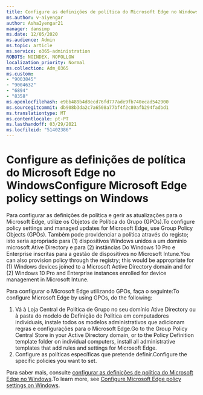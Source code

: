 ```yaml
---
title: Configure as definições de política do Microsoft Edge no Windows
ms.author: v-aiyengar
author: AshaIyengar21
manager: dansimp
ms.date: 12/05/2020
ms.audience: Admin
ms.topic: article
ms.service: o365-administration
ROBOTS: NOINDEX, NOFOLLOW
localization_priority: Normal
ms.collection: Adm_O365
ms.custom:
- "9003845"
- "9004632"
- "6894"
- "8358"
ms.openlocfilehash: e9bb489b4d8ecd76fd777ade9fb740ecad542900
ms.sourcegitcommit: db908b3da2c7a6508a77bf4f2c80afb294fadbd1
ms.translationtype: MT
ms.contentlocale: pt-PT
ms.lasthandoff: 03/29/2021
ms.locfileid: "51402386"
---
```

# <a name="configure-microsoft-edge-policy-settings-on-windows"></a><span data-ttu-id="9cc4b-102">Configure as definições de política do Microsoft Edge no Windows</span><span class="sxs-lookup"><span data-stu-id="9cc4b-102">Configure Microsoft Edge policy settings on Windows</span></span>

<span data-ttu-id="9cc4b-103">Para configurar as definições de política e gerir as atualizações para o Microsoft Edge, utilize os Objetos de Política do Grupo (GPOs).</span><span class="sxs-lookup"><span data-stu-id="9cc4b-103">To configure policy settings and managed updates for Microsoft Edge, use Group Policy Objects (GPOs).</span></span> <span data-ttu-id="9cc4b-104">Também pode providenciar a política através do registo; isto seria apropriado para (1) dispositivos Windows unidos a um domínio microsoft Ative Directory e para (2) instâncias Do Windows 10 Pro e Enterprise inscritas para a gestão de dispositivos no Microsoft Intune.</span><span class="sxs-lookup"><span data-stu-id="9cc4b-104">You can also provision policy through the registry; this would be appropriate for (1) Windows devices joined to a Microsoft Active Directory domain and for (2) Windows 10 Pro and Enterprise instances enrolled for device management in Microsoft Intune.</span></span>

<span data-ttu-id="9cc4b-105">Para configurar o Microsoft Edge utilizando GPOs, faça o seguinte:</span><span class="sxs-lookup"><span data-stu-id="9cc4b-105">To configure Microsoft Edge by using GPOs, do the following:</span></span>

1. <span data-ttu-id="9cc4b-106">Vá à Loja Central de Política de Grupo no seu domínio Ative Directory ou à pasta do modelo de Definição de Política em computadores individuais, instale todos os modelos administrativos que adicionam regras e configurações para o Microsoft Edge.</span><span class="sxs-lookup"><span data-stu-id="9cc4b-106">Go to the Group Policy Central Store in your Active Directory domain, or to the Policy Definition template folder on individual computers, install all administrative templates that add rules and settings for Microsoft Edge.</span></span>
2. <span data-ttu-id="9cc4b-107">Configure as políticas específicas que pretende definir.</span><span class="sxs-lookup"><span data-stu-id="9cc4b-107">Configure the specific policies you want to set.</span></span>

<span data-ttu-id="9cc4b-108">Para saber mais, consulte [configurar as definições de política do Microsoft Edge no Windows](https://go.microsoft.com/fwlink/?linkid=2135024).</span><span class="sxs-lookup"><span data-stu-id="9cc4b-108">To learn more, see [Configure Microsoft Edge policy settings on Windows](https://go.microsoft.com/fwlink/?linkid=2135024).</span></span>
